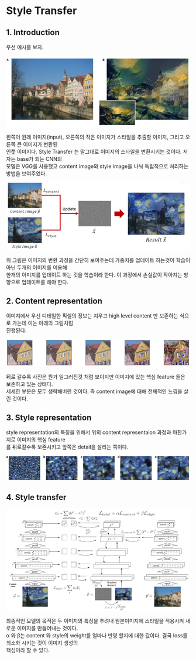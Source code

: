# Style Transfer
## 1. Introduction
우선 예시를 보자.
<p align="left">
    <img src="images/example.png">
</p>
왼쪽이 원래 이미지(input), 오른쪽의 작은 이미지가 스타일을 추출할 이미지, 그리고 오른쪽 큰 이미지가 변환된
<br>인풋 이미지다. Style Transfer 는 말그대로 이미지의 스타일을 변환시키는 것이다. 저자는 base가 되는 CNN의
<br>모델은 VGG를 사용했고 content image와 style image을 나눠 독립적으로 처리하는 방법을 보여주었다.
<p align="left">
    <img src="images/process pic.png">
</p>
위 그림은 이미지의 변환 과정을 간단히 보여주는데 가중치를 업데이트 하는것이 학습이 아닌 두개의 이미지를 이용해
<br> 한개의 이미지를 업데이트 하는 것을 학습이라 한다. 이 과정에서 손실값이 작아지는 방향으로 업데이트를 해야 한다.

## 2. Content representation
이미지에서 우선 디테일한 픽셀의 정보는 지우고 high level content 만 보존하는 식으로 가는데 이는 아래의 그림처럼
<br>진행된다.
<br>
<p align="left">
    <img src="images/content r pic.png">
</p>
뒤로 갈수록 사진은 뭔가 일그러진것 처럼 보이지만 이미지에 있는 핵심 feature 들은 보존하고 있는 상태다. 
<br>세세한 부분은 모두 생략해버린 것이다. 즉 content image에 대해 전체적인 느낌을 살린 것이다.

## 3. Style representation
style representation의 특징을 위해서 위의 content representaion 과정과 마찬가지로 이미지의 핵심 feature
<br>를 뒤로갈수록 보존시키고 앞쪽은 detail을 살리는 쪽이다.
<p align="left">
    <img src="images/style r pic.png">
</p>

## 4. Style transfer
<p align="left">
    <img src="images/pic.png">
</p>
최종적인 모델의 목적은 두 이미지의 특징을 추려내 원본이미지에 스타일을 적용시켜 새로운 이미지를 만들어내는 것이다.
<br> α 와 β는 content 와 style의 weight를 얼마나 반영 할지에 대한 값이다. 결국 loss를 최소화 시키는 것이 이미지 생성의
<br>핵심이라 할 수 있다.

